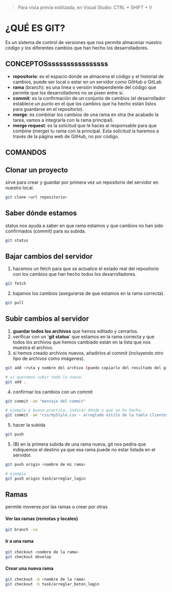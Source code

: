 > Para vista previa estilizada, en Visual Studio: CTRL + SHIFT + V

# ¿QUÉ ES GIT?

Es un sistema de control de versiones que nos permite almacenar nuestro código y los diferentes cambios que han hecho los desarrolladores.

## CONCEPTOSssssssssssssssss

- **repositorio**: es el espacio donde se almacena el código y el historial de cambios, puede ser local o estar en un servidor como GitHub o GitLab
- **rama** (branch): es una linea o versión independiente del código que permite que los desarrolladores no se pisen entre si.
- **commit**: es la confirmación de un conjunto de cambios (el desarrollador establece un punto en el que los cambios que ha hecho están listos para guardarse en el repositorio).
- **merge**: es combinar los cambios de una rama en otra (he acabado la tarea, vamos a integrarla con la rama principal).
- **merge request**: es la solicitud que le haces al responsable para que combine (merge) tu rama con la principal. Esta solicitud la haremos a través de la página web de GitHub, no por código.



## COMANDOS 

## Clonar un proyecto
sirve para crear y guardar por primera vez un repositorio del servidor en nuestro local.

```bash
git clone <url repositorio>
```

## Saber dónde estamos

status nos ayuda a saber en que rama estamos y que cambios no han sido confirmados (commit) para su subida.
```bash
git status
```

## Bajar cambios del servidor

1. hacemos un fetch para que se actualice el estado real del repositorio con los cambios que han hecho todos los desarrolladores.
```bash
git fetch
```
2. bajamos los cambios (asegurarse de que estamos en la rama correcta).
```bash
git pull
```

## Subir cambios al servidor

1. **guardar todos los archivos** que hemos editado y cerrarlos.
2. verificar con un '**git status**' que estamos en la rama correcta y que todos los archivos que hemos cambiado están en la lista que nos muestra el archivo.
3. si hemos creado archivos nuevos, añadirlos al commit (incluyendo otro tipo de archivos como imágenes).
```bash
git add <ruta y nombre del archivo (puedo copiarlo del resultado del git status)>

# si queremos subir todo lo nuevo.
git add .
```
4. confirmar los cambios con un commit
```bash
git commit -am "mensaje del commit"

# ejemplo y buena practica, indicar dónde y qué se ha hecho.
git commit -am "css/myStyle.css - arreglado estilo de la tabla clientes"
```

5. hacer la subida
```bash
git push
```

5. (B) en la primera subida de una rama nueva, git nos pedira que indiquemos el destino ya que esa rama puede no estar listada en el servidor.
```bash
git push origin <nombre de mi rama>

# ejemplo
git push origin task/arreglar_login
```


## Ramas
permite moverse por las ramas o crear por otras

#### Ver las ramas (remotas y locales)
```bash
git branch -va
```

#### Ir a una rama
```bash
git checkout <nombre de la rama>
git checkout develop
```
#### Crear una nueva rama
```bash
git checkout -b <nombre de la rama>
git checkout -b task/arreglar_boton_login
```



